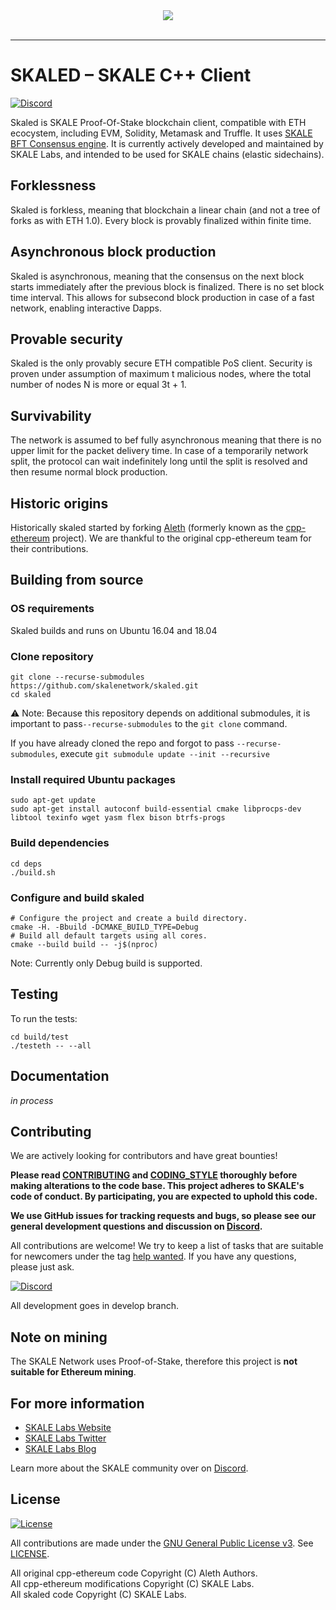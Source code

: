 <div align="center">
  <img src="https://uploads-ssl.webflow.com/5be05ae542686c4ebf192462/5be2f8beb08f6d0fbd2ea797_Skale_Logo_Blue-p-500.png"><br><br>
</div>

-----------------


# SKALED – SKALE C++ Client


[![Discord](https://img.shields.io/discord/534485763354787851.svg)](https://discord.gg/vvUtWJB)

Skaled is SKALE Proof-Of-Stake blockchain client, compatible with ETH ecocystem, including EVM, Solidity, Metamask and Truffle. It uses [SKALE BFT Consensus engine](https://github.com/skalenetwork/skale-consensus).  It is currently actively developed and maintained by SKALE Labs, and intended to be used for SKALE chains (elastic sidechains).

## Forklessness

Skaled is forkless, meaning that blockchain a linear chain (and not a tree of forks as with ETH 1.0). Every block is provably finalized within finite time.


## Asynchronous block production

Skaled is asynchronous, meaning that the consensus on the next block starts immediately after the previous block is finalized.  There is no set block time interval. This allows for subsecond block production in case of a fast network, enabling interactive Dapps.

## Provable security

Skaled is the only provably secure ETH compatible PoS client. Security is proven under assumption of maximum t malicious nodes, where the total number of nodes N is more or equal 3t + 1.

## Survivability

The network is assumed to bef fully asynchronous meaning that there is no upper limit for the packet delivery time. In case of a temporarily network split, the protocol can wait indefinitely long until the split is resolved and then resume normal block production.

##  Historic origins

Historically skaled started by forking [Aleth](https://github.com/ethereum/aleth) (formerly known as the [cpp-ethereum](http://www.ethdocs.org/en/latest/ethereum-clients/cpp-ethereum/) project). We are thankful to the original cpp-ethereum team for their contributions.


## Building from source

### OS requirements

Skaled builds and runs on Ubuntu 16.04 and 18.04

### Clone repository

```
git clone --recurse-submodules https://github.com/skalenetwork/skaled.git
cd skaled
```

⚠️ Note: Because this repository depends on additional submodules, it is important to pass`--recurse-submodules` to the `git clone` command.

If you have already cloned the repo and forgot to pass `--recurse-submodules`, execute `git submodule update --init --recursive`

### Install required Ubuntu packages

```
sudo apt-get update
sudo apt-get install autoconf build-essential cmake libprocps-dev libtool texinfo wget yasm flex bison btrfs-progs
```

### Build dependencies

```
cd deps
./build.sh
```

### Configure and build skaled

```shell
# Configure the project and create a build directory.
cmake -H. -Bbuild -DCMAKE_BUILD_TYPE=Debug
# Build all default targets using all cores.
cmake --build build -- -j$(nproc)
```

Note: Currently only Debug build is supported.


## Testing

To run the tests:

```
cd build/test
./testeth -- --all
```

## Documentation

_in process_

## Contributing

We are actively looking for contributors and have great bounties!

**Please read [CONTRIBUTING](CONTRIBUTING.md) and [CODING_STYLE](CODING_STYLE.md) thoroughly before making alterations to the code base. This project adheres to SKALE's code of conduct. By participating, you are expected to uphold this code.**

**We use GitHub issues for tracking requests and bugs, so please see our general development questions and discussion on [Discord](https://discord.gg/vvUtWJB).**

All contributions are welcome! We try to keep a list of tasks that are suitable for newcomers under the tag [help wanted](https://github.com/skalenetwork/skaled/labels/help%20wanted). If you have any questions, please just ask.

[![Discord](https://img.shields.io/discord/534485763354787851.svg)](https://discord.gg/vvUtWJB)


All development goes in develop branch.

## Note on mining

The SKALE Network uses Proof-of-Stake, therefore this project is **not suitable for Ethereum mining**.


## For more information
* [SKALE Labs Website](https://skalelabs.com)
* [SKALE Labs Twitter](https://twitter.com/skalelabs)
* [SKALE Labs Blog](https://medium.com/skale)

Learn more about the SKALE community over on [Discord](https://discord.gg/vvUtWJB).


## License

[![License](https://img.shields.io/github/license/skalenetwork/skaled.svg)](LICENSE)

All contributions are made under the [GNU General Public License v3](https://www.gnu.org/licenses/gpl-3.0.en.html). See [LICENSE](LICENSE).

All original cpp-ethereum code Copyright (C) Aleth Authors.  
All cpp-ethereum modifications Copyright (C) SKALE Labs.  
All skaled code Copyright (C) SKALE Labs.
